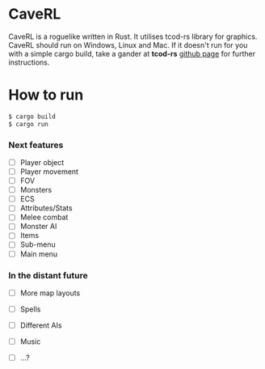 # CaveRL

CaveRL is a roguelike written in Rust. It utilises tcod-rs library for graphics.
CaveRL should run on Windows, Linux and Mac. If it doesn't run for you with a simple cargo build,
take a gander at **tcod-rs** [github page][tcod] for further instructions.

# How to run
```sh
$ cargo build
$ cargo run
```

### Next features

- [ ] Player object
- [ ] Player movement
- [ ] FOV
- [ ] Monsters
- [ ] ECS
- [ ] Attributes/Stats
- [ ] Melee combat
- [ ] Monster AI
- [ ] Items
- [ ] Sub-menu
- [ ] Main menu

### In the distant future

- [ ] More map layouts
- [ ] Spells
- [ ] Different AIs
- [ ] Music
- [ ] ...?


   [tcod]: <https://github.com/tomassedovic/tcod-rs>